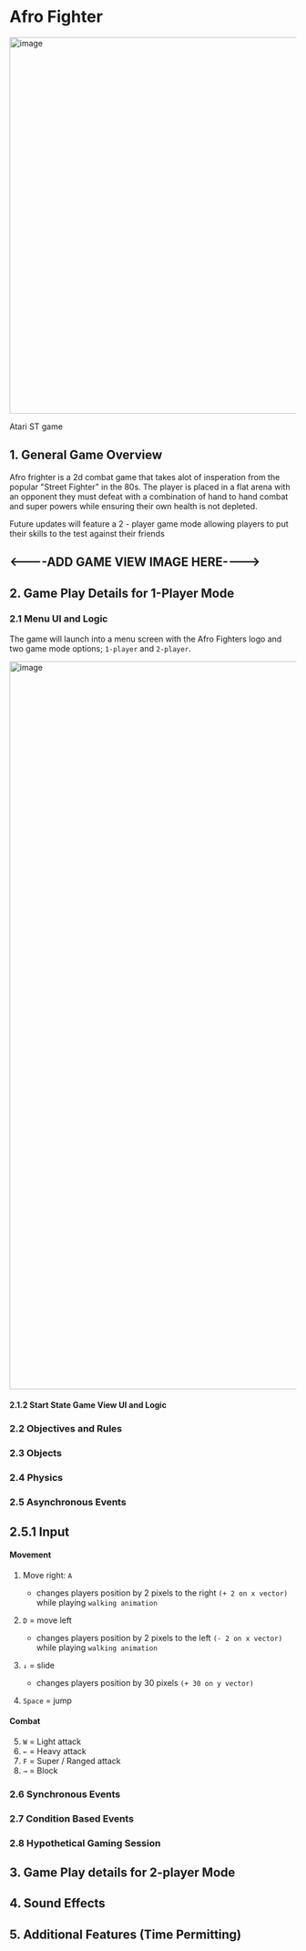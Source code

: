# Afro Fighter
<img width="661" alt="image" src="https://user-images.githubusercontent.com/104709648/212534347-650c2086-21f9-4969-817d-ceba8d2ad440.png">

Atari ST game 
## 1. General Game Overview

Afro frighter is a 2d combat game that takes alot of insperation from the popular "Street Fighter" in the 80s. The player is placed in a flat arena with an opponent they must defeat with a combination of hand to hand combat and super powers while ensuring their own health is not depleted. 

Future updates will feature a 2 - player game mode allowing players to put their skills to the test against their friends

## <----ADD GAME VIEW IMAGE HERE---->


## 2. Game Play Details for 1-Player Mode

### 2.1 Menu UI and Logic

The game will launch into a menu screen with the Afro Fighters logo and two game mode options; `1-player` and `2-player`.

<img width="1278" alt="image" src="https://user-images.githubusercontent.com/104709648/212534147-c337e600-f758-4e38-99d8-041f3ae5bbfe.png">

#### 2.1.2 Start State Game View UI and Logic

### 2.2 Objectives and Rules

### 2.3 Objects

### 2.4 Physics

### 2.5 Asynchronous Events

## 2.5.1  Input

#### Movement

1. Move right: `A`
   - changes players position by 2 pixels to the right `(+ 2 on x vector)` while playing         `walking animation` 
   
2. `D`       = move left
   - changes players position by 2 pixels to the left `(- 2 on x vector)` while playing    `walking animation`
   
3. `↓`       = slide
   - changes players position by 30 pixels `(+ 30 on y vector)`
   
4. `Space`   = jump

#### Combat

5. `W`       = Light attack
6. `←`       = Heavy attack
7. `F`       = Super / Ranged attack
8. `→`       = Block

### 2.6 Synchronous Events

### 2.7 Condition Based Events

### 2.8 Hypothetical Gaming Session

## 3. Game Play details for 2-player Mode

## 4. Sound Effects

## 5. Additional Features (Time Permitting)




